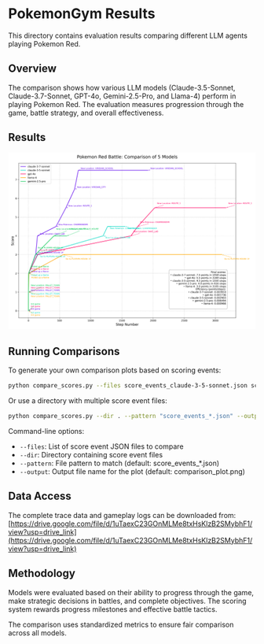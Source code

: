 # PokemonGym Results

This directory contains evaluation results comparing different LLM agents playing Pokemon Red.

## Overview

The comparison shows how various LLM models (Claude-3.5-Sonnet, Claude-3.7-Sonnet, GPT-4o, Gemini-2.5-Pro, and Llama-4) perform in playing Pokemon Red. The evaluation measures progression through the game, battle strategy, and overall effectiveness.

## Results

![](comparison_plot.png)

## Running Comparisons

To generate your own comparison plots based on scoring events:

```bash
python compare_scores.py --files score_events_claude-3-5-sonnet.json score_events_claude-3-7-sonnet.json score_events_gpt-4o.json
```

Or use a directory with multiple score event files:

```bash
python compare_scores.py --dir . --pattern "score_events_*.json" --output my_comparison.png
```

Command-line options:
- `--files`: List of score event JSON files to compare
- `--dir`: Directory containing score event files
- `--pattern`: File pattern to match (default: score_events_*.json)
- `--output`: Output file name for the plot (default: comparison_plot.png)

## Data Access

The complete trace data and gameplay logs can be downloaded from:
[https://drive.google.com/file/d/1uTaexC23GOnMLMe8txHsKlzB2SMybhF1/view?usp=drive_link](https://drive.google.com/file/d/1uTaexC23GOnMLMe8txHsKlzB2SMybhF1/view?usp=drive_link)

## Methodology

Models were evaluated based on their ability to progress through the game, make strategic decisions in battles, and complete objectives. The scoring system rewards progress milestones and effective battle tactics.

The comparison uses standardized metrics to ensure fair comparison across all models. 
